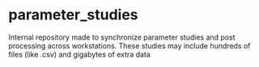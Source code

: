 # parameter_studies
Internal repository made to synchronize parameter studies and post processing across workstations. These studies may include hundreds of files (like .csv) and gigabytes of extra data
